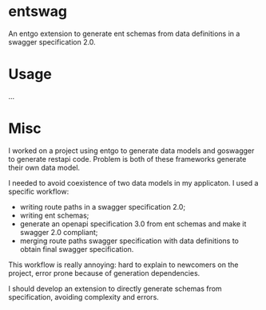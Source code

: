# entswag

An entgo extension to generate ent schemas from data definitions in a swagger specification 2.0.

# Usage

...

# Misc

I worked on a project using entgo to generate data models and goswagger to generate restapi code.
Problem is both of these frameworks generate their own data model.

I needed to avoid coexistence of two data models in my applicaton. I used a specific workflow:
- writing route paths in a swagger specification 2.0;
- writing ent schemas;
- generate an openapi specification 3.0 from ent schemas and make it swagger 2.0 compliant;
- merging route paths swagger specification with data definitions to obtain final swagger specification.

This workflow is really annoying: hard to explain to newcomers on the project, error prone because of generation dependencies.

I should develop an extension to directly generate schemas from specification, avoiding complexity and errors.
